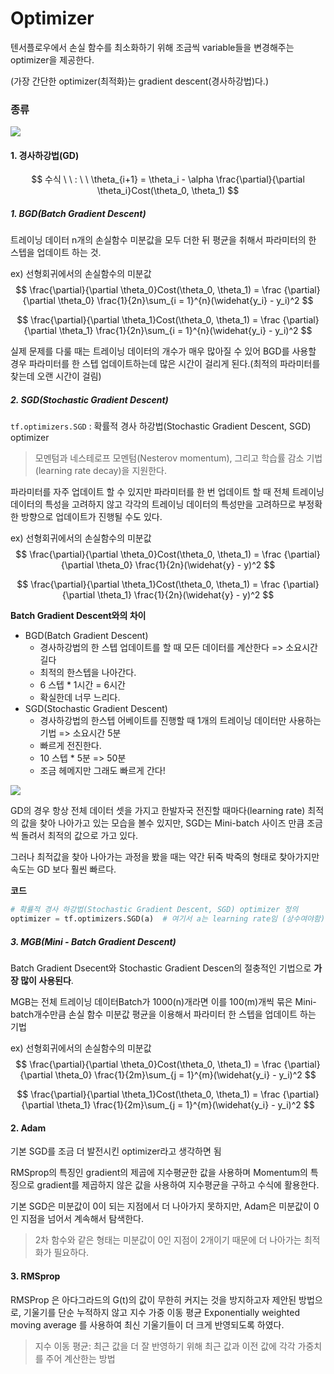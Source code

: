 # Optimizer

텐서플로우에서 손실 함수를 최소화하기 위해 조금씩 variable들을 변경해주는 optimizer을 제공한다.

(가장 간단한 optimizer(최적화)는 gradient descent(경사하강법)다.)



### 종류

![](https://img1.daumcdn.net/thumb/R1280x0/?scode=mtistory2&fname=https%3A%2F%2Fblog.kakaocdn.net%2Fdn%2FbQ934t%2FbtqASyVqeeD%2FozNDSKWvAbxiJb7VtgLkSk%2Fimg.png)

#### 1. 경사하강법(GD)

$$
수식 \ \ : \ \ \theta_{i+1} = \theta_i - \alpha \frac{\partial}{\partial \theta_i}Cost(\theta_0, \theta_1)
$$

##### 1. BGD(Batch Gradient Descent)

트레이닝 데이터 n개의 손실함수 미분값을 모두 더한 뒤 평균을 취해서 파라미터의 한 스텝을 업데이트 하는 것.

ex) 선형회귀에서의 손실함수의 미분값
$$
\frac{\partial}{\partial \theta_0}Cost(\theta_0, \theta_1) = \frac {\partial}{\partial \theta_0} \frac{1}{2n}\sum_{i = 1}^{n}(\widehat{y_i} - y_i)^2
$$

$$
\frac{\partial}{\partial \theta_1}Cost(\theta_0, \theta_1) = \frac {\partial}{\partial \theta_1} \frac{1}{2n}\sum_{i = 1}^{n}(\widehat{y_i} - y_i)^2
$$

실제 문제를 다룰 때는 트레이닝 데이터의 개수가 매우 많아질 수 있어 BGD를 사용할 경우 파라미터를 한 스텝 업데이트하는데 많은 시간이 걸리게 된다.(최적의 파라미터를 찾는데 오랜 시간이 걸림)



##### 2.  SGD(Stochastic Gradient Descent)

`tf.optimizers.SGD` : 확률적 경사 하강법(Stochastic Gradient Descent, SGD) optimizer

> 모멘텀과 네스테로프 모멘텀(Nesterov momentum), 그리고 학습률 감소 기법(learning rate decay)을 지원한다.

파라미터를 자주 업데이트 할 수 있지만 파라미터를 한 번 업데이트 할 때 전체 트레이닝 데이터의 특성을 고려하지 않고 각각의 트레이닝 데이터의 특성만을 고려하므로 부정확한 방향으로 업데이트가 진행될 수도 있다.

ex) 선형회귀에서의 손실함수의 미분값
$$
\frac{\partial}{\partial \theta_0}Cost(\theta_0, \theta_1) = \frac {\partial}{\partial \theta_0} \frac{1}{2n}(\widehat{y} - y)^2
$$

$$
\frac{\partial}{\partial \theta_1}Cost(\theta_0, \theta_1) = \frac {\partial}{\partial \theta_1} \frac{1}{2n}(\widehat{y} - y)^2
$$



**Batch Gradient Descent와의 차이**

- BGD(Batch Gradient Descent)
  - 경사하강법의 한 스텝 업데이트를 할 때 모든 데이터를 계산한다 => 소요시간 길다
  - 최적의 한스텝을 나아간다.
  - 6 스텝 * 1시간 = 6시간
  - 확실한데 너무 느리다.
- SGD(Stochastic Gradient Descent)
  - 경사하강법의 한스텝 어베이트를 진행할 때 1개의 트레이닝 데이터만 사용하는 기법 => 소요시간 5분
  - 빠르게 전진한다.
  - 10 스텝 * 5분 => 50분
  - 조금 헤메지만 그래도 빠르게 간다!



![](https://t1.daumcdn.net/cfile/tistory/9961913359D86B9833)

GD의 경우 항상 전체 데이터 셋을 가지고 한발자국 전진할 때마다(learning rate) 최적의 값을 찾아 나아가고 있는 모습을 볼수 있지만, SGD는 Mini-batch 사이즈 만큼 조금씩 돌려서 최적의 값으로 가고 있다. 

그러나 최적값을 찾아 나아가는 과정을 봤을 때는 약간 뒤죽 박죽의 형태로 찾아가지만 속도는 GD 보다 훨씬 빠르다.

**코드**

```python
# 확률적 경사 하강법(Stochastic Gradient Descent, SGD) optimizer 정의
optimizer = tf.optimizers.SGD(a)  # 여기서 a는 learning rate임 (상수여야함) 
```



##### 3. MGB(Mini - Batch Gradient Descent)

 Batch Gradient Dsecent와 Stochastic Gradient Descen의 절충적인 기법으로 **가장 많이 사용된다**.

 MGB는 전체 트레이닝 데이터Batch가 1000(n)개라면 이를 100(m)개씩 묶은 Mini-batch개수만큼 손실 함수 미분값 평균을 이용해서 파라미터 한 스텝을 업데이트 하는 기법

ex) 선형회귀에서의 손실함수의 미분값
$$
\frac{\partial}{\partial \theta_0}Cost(\theta_0, \theta_1) = \frac {\partial}{\partial \theta_0} \frac{1}{2m}\sum_{j = 1}^{m}(\widehat{y_i} - y_i)^2
$$

$$
\frac{\partial}{\partial \theta_1}Cost(\theta_0, \theta_1) = \frac {\partial}{\partial \theta_1} \frac{1}{2m}\sum_{j = 1}^{m}(\widehat{y_i} - y_i)^2
$$

#### 2. Adam

기본 SGD를 조금 더 발전시킨 optimizer라고 생각하면 됨

RMSprop의 특징인 gradient의 제곱에 지수평균한 값을 사용하며 Momentum의 특징으로 gradient를 제곱하지 않은 값을 사용하여 지수평균을 구하고 수식에 활용한다.

기본 SGD은 미분값이 0이 되는 지점에서 더 나아가지 못하지만, Adam은 미분값이 0인 지점을 넘어서 계속해서 탐색한다.

> 2차 함수와 같은 형태는 미분값이 0인 지점이 2개이기 때문에 더 나아가는 최적화가 필요하다.



#### 3. RMSprop

RMSProp 은 아다그라드의 G(t)의 값이 무한히 커지는 것을 방지하고자 제안된 방법으로, 기울기를 단순 누적하지 않고 지수 가중 이동 평균 Exponentially weighted moving average 를 사용하여 최신 기울기들이 더 크게 반영되도록 하였다.

> 지수 이동 평균: 최근 값을 더 잘 반영하기 위해 최근 값과 이전 값에 각각 가중치를 주어 계산한는 방법

